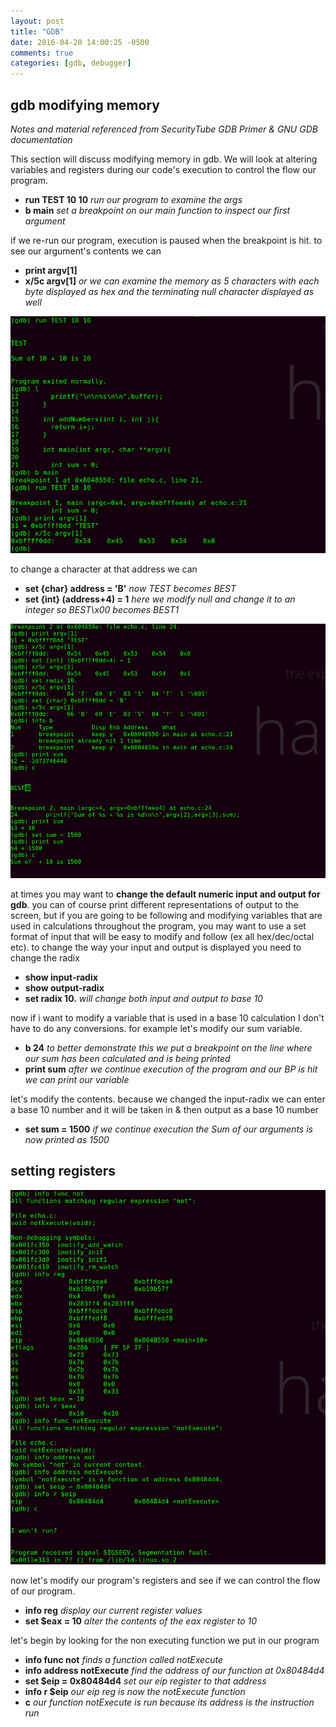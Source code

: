 ```yaml
---
layout: post
title: "GDB"
date: 2016-04-20 14:00:25 -0500
comments: true
categories: [gdb, debugger]
---
```

## gdb modifying memory
*Notes and material referenced from SecurityTube GDB Primer & GNU GDB documentation*

  This section will discuss modifying memory in gdb. We will look at altering variables and registers during our code's execution to control the flow our program.

<!--more-->
  - **run TEST 10 10** *run our program to examine the args*
  - **b main** *set a breakpoint on our main function to inspect our first argument*

  if we re-run our program, execution is paused when the breakpoint is hit. to see our argument's contents we can

  - **print argv[1]**
  - **x/5c argv[1]** *or we can examine the memory as 5 characters with each byte displayed as hex and the terminating null character displayed as well*

![gdb examine argument](/images/gdbsetarg.png)

  to change a character at that address we can

  - **set {char} address = 'B'** *now TEST becomes BEST*
  - **set {int} (address+4) = 1** *here we modify null and change it to an integer so BEST\x00 becomes BEST1*

![gdb set radix](/images/gdbsetradix.png)

  at times you may want to **change the default numeric input and output for gdb**. you can of course print different representations of output to the screen, but if you are going to be following and modifying variables that are used in calculations throughout the program, you may want to use a set format of input that will be easy to modify and follow (ex all hex/dec/octal etc). to change the way your input and output is displayed you need to change the radix

  - **show input-radix**
  - **show output-radix**
  - **set radix 10.** *will change both input and output to base 10*

  now if i want to modify a variable that is used in a base 10 calculation I don't have to do any conversions. for example let's modify our sum variable.

  - **b 24** *to better demonstrate this we put a breakpoint on the line where our sum has been calculated and is being printed*
  - **print sum** *after we continue execution of the program and our BP is hit we can print our variable*

  let's modify the contents. because we changed the input-radix we can enter a base 10 number and it will be taken in & then output as a base 10 number

  - **set sum = 1500** *if we continue execution the Sum of our arguments is now printed as 1500*

## setting registers

![gdb set registers](/images/gdbsetreg.png)

  now let's modify our program's registers and see if we can control the flow of our program.

  - **info reg** *display our current register values*
  - **set $eax = 10** *alter the contents of the eax register to 10*

  let's begin by looking for the non executing function we put in our program

  - **info func not** *finds a function called notExecute*
  - **info address notExecute** *find the address of our function at 0x80484d4*
  - **set $eip = 0x80484d4** *set our eip register to that address*
  - **info r $eip** *our eip reg is now the notExecute function*
  - **c** *our function notExecute is run because its address is the instruction run*

